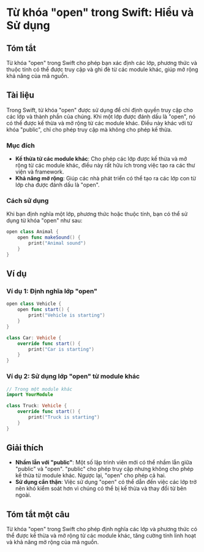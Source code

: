 <!--
Meta Description: # Từ khóa "open" trong Swift: Hiểu và Sử dụng ## Tóm tắt Từ khóa "open" trong Swift cho phép bạn xác định các lớp, phương thức và thuộc tính có thể đư...
Meta Keywords: open, các, lớp, cho, khác
-->

# Từ khóa "open" trong Swift: Hiểu và Sử dụng

## Tóm tắt
Từ khóa "open" trong Swift cho phép bạn xác định các lớp, phương thức và thuộc tính có thể được truy cập và ghi đè từ các module khác, giúp mở rộng khả năng của mã nguồn.

## Tài liệu
Trong Swift, từ khóa "open" được sử dụng để chỉ định quyền truy cập cho các lớp và thành phần của chúng. Khi một lớp được đánh dấu là "open", nó có thể được kế thừa và mở rộng từ các module khác. Điều này khác với từ khóa "public", chỉ cho phép truy cập mà không cho phép kế thừa.

### Mục đích
- **Kế thừa từ các module khác**: Cho phép các lớp được kế thừa và mở rộng từ các module khác, điều này rất hữu ích trong việc tạo ra các thư viện và framework.
- **Khả năng mở rộng**: Giúp các nhà phát triển có thể tạo ra các lớp con từ lớp cha được đánh dấu là "open".

### Cách sử dụng
Khi bạn định nghĩa một lớp, phương thức hoặc thuộc tính, bạn có thể sử dụng từ khóa "open" như sau:

```swift
open class Animal {
    open func makeSound() {
        print("Animal sound")
    }
}
```

## Ví dụ
### Ví dụ 1: Định nghĩa lớp "open"
```swift
open class Vehicle {
    open func start() {
        print("Vehicle is starting")
    }
}

class Car: Vehicle {
    override func start() {
        print("Car is starting")
    }
}
```

### Ví dụ 2: Sử dụng lớp "open" từ module khác
```swift
// Trong một module khác
import YourModule

class Truck: Vehicle {
    override func start() {
        print("Truck is starting")
    }
}
```

## Giải thích
- **Nhầm lẫn với "public"**: Một số lập trình viên mới có thể nhầm lẫn giữa "public" và "open". "public" cho phép truy cập nhưng không cho phép kế thừa từ module khác. Ngược lại, "open" cho phép cả hai.
- **Sử dụng cẩn thận**: Việc sử dụng "open" có thể dẫn đến việc các lớp trở nên khó kiểm soát hơn vì chúng có thể bị kế thừa và thay đổi từ bên ngoài.

## Tóm tắt một câu
Từ khóa "open" trong Swift cho phép định nghĩa các lớp và phương thức có thể được kế thừa và mở rộng từ các module khác, tăng cường tính linh hoạt và khả năng mở rộng của mã nguồn.